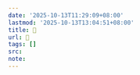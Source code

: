```yaml
---
date: '2025-10-13T11:29:09+08:00'
lastmod: '2025-10-13T13:04:51+08:00'
title: 󰠒
url: 󰠒
tags: []
src:
note:
---
```

